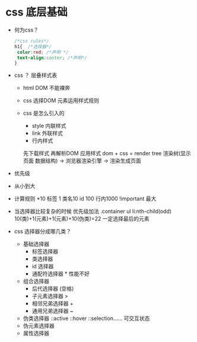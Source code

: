  # css 底层基础

 - 何为css？
   ```css
   /*css rules*/
   h1{  /*选择器*/
    color:red; /*声明 */
    text-align:center; /*声明*/
   }
   ```

 - css ？ 层叠样式表
   - html DOM 不能裸奔
   - css 选择DOM 元素运用样式规则
   - css 是怎么引入的
     - style   内联样式
     - link    外联样式
     - 行内样式 <p style="color :bule;"></p>

     先下载样式 再解析DOM 应用样式
     dom + css = render tree  渲染树(显示页面 数据结构)
     -> 浏览器渲染引擎 -> 渲染生成页面

 - 优先级
  - 从小到大
  - 计算规则 
    *10
    标签 1  类名10  id 100 行内1000  !important 最大
  - 当选择器比较复杂的时候 优先级加法
    .container ul li:nth-child(odd) 10(类)+1(元素)+1(元素)+10(伪类)=22
    一定选择最后的元素 

 - css 选择器分成哪几类？
   - 基础选择器
     - 标签选择器
     - 类选择器
     - id 选择器
     - 通配符选择器    * 性能不好
   - 组合选择器
     - 后代选择器       (空格)
     - 子元素选择器    >
     - 相邻兄弟选择器  +
     - 通用兄弟选择器  ~
   - 伪类选择器
     ::active  ::hover  ::selection……    可交互状态
   - 伪元素选择器
   - 属性选择器
   
    